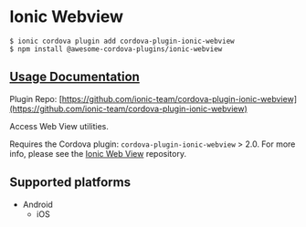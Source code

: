 # Ionic Webview

```text
$ ionic cordova plugin add cordova-plugin-ionic-webview
$ npm install @awesome-cordova-plugins/ionic-webview
```

## [Usage Documentation](https://danielsogl.gitbook.io/awesome-cordova-plugins/plugins/ionic-webview/)

Plugin Repo: [https://github.com/ionic-team/cordova-plugin-ionic-webview](https://github.com/ionic-team/cordova-plugin-ionic-webview)

Access Web View utilities.

Requires the Cordova plugin: `cordova-plugin-ionic-webview` &gt; 2.0. For more info, please see the [Ionic Web View](https://github.com/ionic-team/cordova-plugin-ionic-webview) repository.

## Supported platforms

* Android
  * iOS

